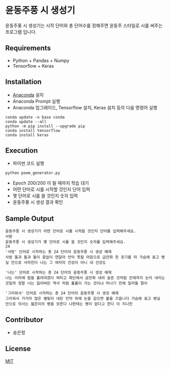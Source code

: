 # 윤동주풍 시 생성기
윤동주풍 시 생성기는 시작 단어와 총 단어수를 정해주면 윤동주 스타일로 시를 써주는 프로그램 입니다.

## Requirements
- Python + Pandas + Numpy
- Tensorflow + Keras

## Installation
- [Anaconda](https://www.anaconda.com/) 설치
- Anaconda Prompt 실행
- Anaconda 업그레이드, Tensorflow 설치, Keras 설치 등의 다음 명령어 실행
```
conda update -n base conda
conda update --all
python -m pip install --upgrade pip
conda install tensorflow
conda install keras
```

## Execution
- 파이썬 코드 실행
```
python poem_generator.py
```
- Epoch 200/200 이 될 때까지 학습 대기
- 어떤 단어로 시를 시작할 것인지 단어 입력
- 몇 단어로 시를 쓸 것인지 숫자 입력
- 윤동주풍 시 생성 결과 확인

## Sample Output
```
윤동주풍 시 생성기가 어떤 단어로 시를 시작할 것인지 단어를 입력해주세요.
사랑
윤동주풍 시 생성기가 몇 단어로 시를 쓸 것인지 숫자를 입력해주세요.
24
'사랑' 단어로 시작하는 총 24 단어의 윤동주풍 시 생성 예제
사랑 돌과 돌과 돌이 끝없이 연달아 언덕 못할 마음으로 금잔화 한 포기를 따 가슴에 꽂고 병실 안으로 사라진다 나는 그 여자의 건강이 아니 내 건강도
```
```
'나는' 단어로 시작하는 총 24 단어의 윤동주풍 시 생성 예제
나는 이마에 땀을 흘려야겠다 여미고 화단에서 금잔화 내려 슬픈 것처럼 안에까지 눈이 내리는 것일까 정말 너는 잃어버린 역사 처럼 홀홀이 가는 것이냐 떠나기 전에 일러둘 말이
```
```
'그리워서' 단어로 시작하는 총 24 단어의 윤동주풍 시 생성 예제
그리워서 가거라 많은 별빛이 내린 언덕 위에 눈을 감으면 불을 끄옵니다 가슴에 꽂고 병실 안으로 의사는 젊은이의 병을 모른다 나한테는 병이 없다고 한다 이 지나친
```
## Contributor
- 송은정

## License
[MIT](https://choosealicense.com/licenses/mit/)
